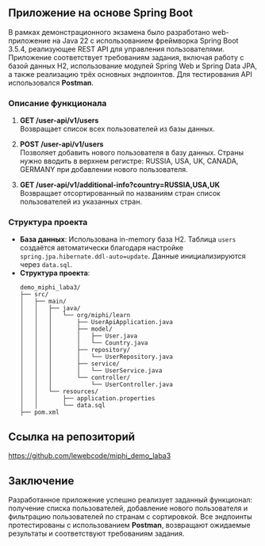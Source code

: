 ## Приложение на основе Spring Boot
В рамках демонстрационного экзамена было разработано web-приложение на Java 22 с использованием фреймворка Spring Boot 3.5.4, реализующее REST API для управления пользователями. 
Приложение соответствует требованиям задания, включая работу с базой данных H2, использование модулей Spring Web и Spring Data JPA, а также реализацию трёх основных эндпоинтов. 
Для тестирования API использовался **Postman**.

### Описание функционала

1. **GET /user-api/v1/users**  
   Возвращает список всех пользователей из базы данных.
      
2. **POST /user-api/v1/users**  
   Позволяет добавить нового пользователя в базу данных. Страны нужно вводить в верхнем регистре: RUSSIA, USA, UK, CANADA, GERMANY при добавлении нового пользователя.

3. **GET /user-api/v1/additional-info?country=RUSSIA,USA,UK**  
   Возвращает отсортированный по названиям стран список пользователей из указанных стран.
      
### Структура проекта
- **База данных**: Использована in-memory база H2. Таблица `users` создаётся автоматически благодаря настройке `spring.jpa.hibernate.ddl-auto=update`. Данные инициализируются через `data.sql`.
- **Структура проекта**:
  ```
  demo_miphi_laba3/
  ├── src/
  │   ├── main/
  │   │   ├── java/
  │   │   │   └── org/miphi/learn
  │   │   │       ├── UserApiApplication.java
  │   │   │       ├── model/
  │   │   │       │   ├── User.java
  │   │   │       │   └── Country.java
  │   │   │       ├── repository/
  │   │   │       │   └── UserRepository.java
  │   │   │       ├── service/
  │   │   │       │   └── UserService.java
  │   │   │       └── controller/
  │   │   │           └── UserController.java
  │   │   └── resources/
  │   │       ├── application.properties
  │   │       └── data.sql
  ├── pom.xml
  ```

## Ссылка на репозиторий
https://github.com/lewebcode/miphi_demo_laba3

## Заключение
Разработанное приложение успешно реализует заданный функционал: получение списка пользователей, добавление нового пользователя и фильтрацию пользователей по странам с сортировкой. Все эндпоинты протестированы с использованием **Postman**, возвращают ожидаемые результаты и соответствуют требованиям задания.